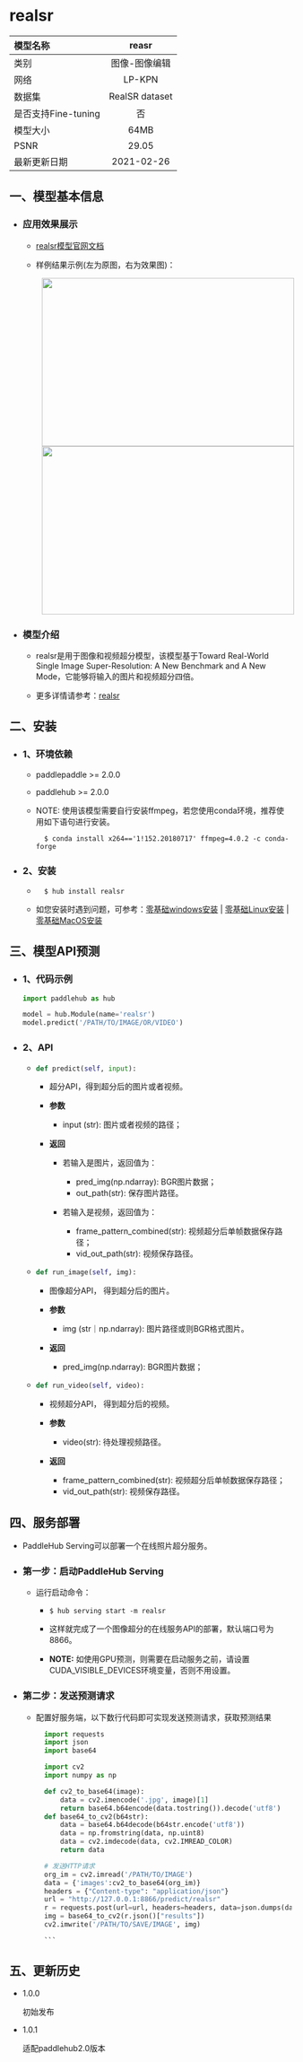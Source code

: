 # realsr

|模型名称|reasr|
| :--- | :---: | 
|类别|图像-图像编辑|
|网络|LP-KPN|
|数据集|RealSR dataset|
|是否支持Fine-tuning|否|
|模型大小|64MB|
|PSNR|29.05|
|最新更新日期|2021-02-26|



## 一、模型基本信息

- ### 应用效果展示

  - [realsr模型官网文档](https://www.paddlepaddle.org.cn/hubdetail?name=realsr&en_category=ImageEditing)
  
  - 样例结果示例(左为原图，右为效果图)：
    <p align="center">
    <img src="https://user-images.githubusercontent.com/35907364/130789728-939ea79a-c19e-49af-abf3-21cc8b8b0d90.jpg" width = "450" height = "300" hspace='10'/> <img src="https://user-images.githubusercontent.com/35907364/130789888-a0d4f78e-acd6-44c1-9570-7390e90ae8dc.png" width = "450" height = "300" hspace='10'/>
    </p>

- ### 模型介绍

  - realsr是用于图像和视频超分模型，该模型基于Toward Real-World Single Image Super-Resolution: A New Benchmark and A New Mode，它能够将输入的图片和视频超分四倍。
  
  - 更多详情请参考：[realsr](https://github.com/csjcai/RealSR)
  

## 二、安装

- ### 1、环境依赖

    - paddlepaddle >= 2.0.0

    - paddlehub >= 2.0.0

    - NOTE: 使用该模型需要自行安装ffmpeg，若您使用conda环境，推荐使用如下语句进行安装。

      ```shell
        $ conda install x264=='1!152.20180717' ffmpeg=4.0.2 -c conda-forge
      ```


- ### 2、安装

    - ```shell
        $ hub install realsr
      ```
      
    -  如您安装时遇到问题，可参考：[零基础windows安装](../../../../docs/docs_ch/get_start/windows_quickstart.md)
      | [零基础Linux安装](../../../../docs/docs_ch/get_start/linux_quickstart.md) | [零基础MacOS安装](../../../../docs/docs_ch/get_start/mac_quickstart.md)

    


## 三、模型API预测

  - ### 1、代码示例

    ```python
    import paddlehub as hub

    model = hub.Module(name='realsr')
    model.predict('/PATH/TO/IMAGE/OR/VIDEO')
    ```
  - ### 2、API

    - ```python
      def predict(self, input):
      ```

      - 超分API，得到超分后的图片或者视频。


      - **参数**

        - input (str): 图片或者视频的路径；

      - **返回**

        - 若输入是图片，返回值为：
          - pred_img(np.ndarray): BGR图片数据；
          - out_path(str): 保存图片路径。

        - 若输入是视频，返回值为：
          - frame_pattern_combined(str): 视频超分后单帧数据保存路径；
          - vid_out_path(str): 视频保存路径。

    - ```python
      def run_image(self, img):
      ```
      - 图像超分API， 得到超分后的图片。

      - **参数**

        - img (str｜np.ndarray): 图片路径或则BGR格式图片。

      - **返回**

        - pred_img(np.ndarray): BGR图片数据；

    - ```python
      def run_video(self, video):
      ```
       - 视频超分API， 得到超分后的视频。

       - **参数**

         - video(str): 待处理视频路径。

       - **返回**

         - frame_pattern_combined(str): 视频超分后单帧数据保存路径；
         - vid_out_path(str): 视频保存路径。

## 四、服务部署

- PaddleHub Serving可以部署一个在线照片超分服务。

- ### 第一步：启动PaddleHub Serving

  - 运行启动命令：

    - ```shell
      $ hub serving start -m realsr
      ```

    - 这样就完成了一个图像超分的在线服务API的部署，默认端口号为8866。

    - **NOTE:** 如使用GPU预测，则需要在启动服务之前，请设置CUDA\_VISIBLE\_DEVICES环境变量，否则不用设置。

- ### 第二步：发送预测请求

  - 配置好服务端，以下数行代码即可实现发送预测请求，获取预测结果

      ```python
        import requests
        import json
        import base64

        import cv2
        import numpy as np

        def cv2_to_base64(image):
            data = cv2.imencode('.jpg', image)[1]
            return base64.b64encode(data.tostring()).decode('utf8')
        def base64_to_cv2(b64str):
            data = base64.b64decode(b64str.encode('utf8'))
            data = np.fromstring(data, np.uint8)
            data = cv2.imdecode(data, cv2.IMREAD_COLOR)
            return data

        # 发送HTTP请求
        org_im = cv2.imread('/PATH/TO/IMAGE')
        data = {'images':cv2_to_base64(org_im)}
        headers = {"Content-type": "application/json"}
        url = "http://127.0.0.1:8866/predict/realsr"
        r = requests.post(url=url, headers=headers, data=json.dumps(data))
        img = base64_to_cv2(r.json()["results"])
        cv2.imwrite('/PATH/TO/SAVE/IMAGE', img)

        ```


## 五、更新历史

* 1.0.0

  初始发布

* 1.0.1

  适配paddlehub2.0版本

